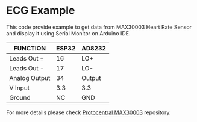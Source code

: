 # ECG Example

This code provide example to get data from MAX30003 Heart Rate Sensor and display it using Serial Monitor on Arduino IDE.

|FUNCTION| ESP32  | AD8232 |
| ------------- | ------------- | ------------- |
| Leads Out +  | 16 | LO+ |
| Leads Out -  | 17 | LO- |
| Analog Output  | 34 | Output |
| V Input | 3.3 | 3.3 |
| Ground | NC | GND |

For more details please check [Protocentral MAX30003](https://github.com/Protocentral/protocentral_max30003/) repository.
